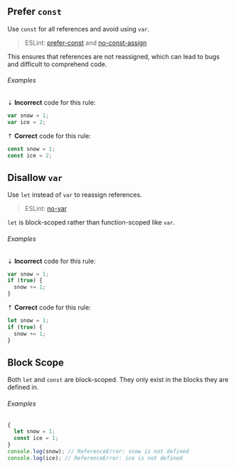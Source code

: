 <!--lint disable no-duplicate-headings-->

## Prefer `const`

Use `const` for all references and avoid using `var`.

> ESLint: [prefer-const][3] and [no-const-assign][1]

This ensures that references are not reassigned, which can lead to bugs and difficult to comprehend code.

###### Examples

⇣ **Incorrect** code for this rule:

```js
var snow = 1;
var ice = 2;
```

⇡ **Correct** code for this rule:

```js
const snow = 1;
const ice = 2;
```

## Disallow `var`

Use `let` instead of `var` to reassign references.

> ESLint: [no-var][2]

`let` is block-scoped rather than function-scoped like `var`.

###### Examples

⇣ **Incorrect** code for this rule:

```js
var snow = 1;
if (true) {
  snow += 1;
}
```

⇡ **Correct** code for this rule:

```js
let snow = 1;
if (true) {
  snow += 1;
}
```

## Block Scope

Both `let` and `const` are block-scoped. They only exist in the blocks they are defined in.

###### Examples

```js
{
  let snow = 1;
  const ice = 1;
}
console.log(snow); // ReferenceError: snow is not defined
console.log(ice); // ReferenceError: ice is not defined
```

[1]: https://eslint.org/docs/latest/rules/no-const-assign
[2]: https://eslint.org/docs/latest/rules/no-var
[3]: https://eslint.org/docs/latest/rules/prefer-const
